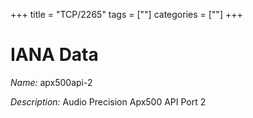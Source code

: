 +++
title = "TCP/2265"
tags = [""]
categories = [""]
+++

# IANA Data

_Name:_ apx500api-2

_Description:_ Audio Precision Apx500 API Port 2

